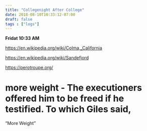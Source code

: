 ```yaml
---
title: "Collegenight After College"
date: 2018-08-10T10:33:12-07:00
draft: false
tags : ["logs"]
---
```


**Fridat 10:33 AM**

https://en.wikipedia.org/wiki/Colma,_California


  https://en.wikipedia.org/wiki/Sandefjord

  https://perotroupe.org/


  # more weight - The executioners offered him to be freed if he testified. To which Giles said,

“More Weight”
